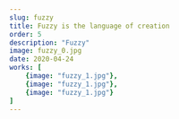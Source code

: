 ```yaml
---
slug: fuzzy
title: Fuzzy is the language of creation
order: 5
description: "Fuzzy"
image: fuzzy_0.jpg
date: 2020-04-24
works: [
    {image: "fuzzy_1.jpg"},
    {image: "fuzzy_1.jpg"},
    {image: "fuzzy_1.jpg"}
]
---
```

